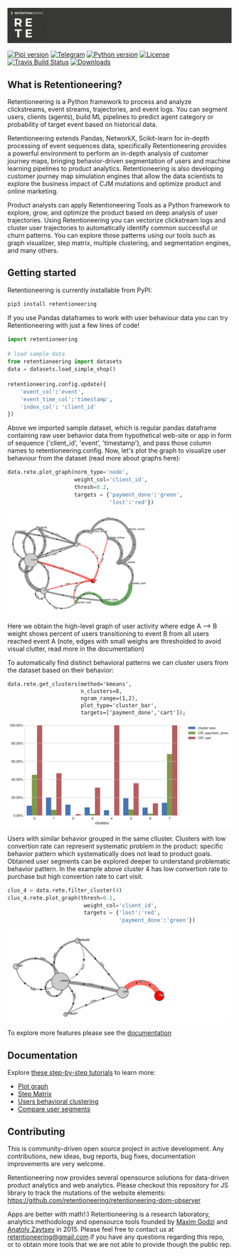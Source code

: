 <div align="left">

[![Rete logo](https://github.com/retentioneering/pics/blob/master/pics/logo_long_black.png)](https://github.com/retentioneering/retentioneering-tools)

[![Pipi version](https://img.shields.io/pypi/v/retentioneering)](https://pypi.org/project/retentioneering/)
[![Telegram](https://img.shields.io/badge/channel-on%20telegram-blue)](https://t.me/retentioneering_meetups)
[![Python version](https://img.shields.io/pypi/pyversions/retentioneering)](https://pypi.org/project/retentioneering/)
[![License](https://img.shields.io/pypi/l/retentioneering)](https://www.mozilla.org/en-US/MPL/)
[![Travis Build Status](https://travis-ci.com/retentioneering/retentioneering-tools.svg)](https://travis-ci.com/github/retentioneering/retentioneering-tools)
[![Downloads](https://pepy.tech/badge/retentioneering)](https://pepy.tech/project/retentioneering)


## What is Retentioneering?


Retentioneering is a Python framework to process and analyze clickstreams, 
event streams, trajectories, and event logs. You can segment users, clients (agents),
 build ML pipelines to predict agent category or probability of target event based 
 on historical data.

Retentioneering extends Pandas, NetworkX, Scikit-learn for in-depth processing of 
event sequences data, specifically Retentioneering provides a powerful environment 
to perform an in-depth analysis of customer journey maps, bringing behavior-driven 
segmentation of users and machine learning pipelines to product analytics. 
Retentioneering is also developing customer journey map simulation engines that 
allow the data scientists to explore the business impact of CJM mutations and
optimize product and online marketing.

Product analysts can apply Retentioneering Tools as a Python framework to explore, 
grow, and optimize the product based on deep analysis of user trajectories. 
Using Retentioneering you can vectorize clickstream logs and cluster user trajectories 
to automatically identify common successful or churn patterns. You can explore those 
patterns using our tools such as graph visualizer, step matrix, multiple clustering, 
and segmentation engines, and many others.

## Getting started

Retentioneering is currently installable from PyPI:

```bash
pip3 install retentioneering
```

If you use Pandas dataframes to work with user behaviour data you can try Retentioneering with just a few lines of code!

```python
import retentioneering

# load sample data
from retentioneering import datasets
data = datasets.load_simple_shop()

retentioneering.config.update({
    'event_col':'event',
    'event_time_col':'timestamp',
    'index_col': 'client_id'
})
```

Above we imported sample dataset, which is regular pandas dataframe containing raw user
behavior data from hypothetical web-site or app in form of sequence {'client_id', 'event', 'timestamp'},
and pass those column names to retentioneering.config. Now, let's plot the graph to visualize 
user behaviour from the dataset (read more about graphs here):

<div align="left">

 ```python
data.rete.plot_graph(norm_type='node',
                      weight_col='client_id',
                      thresh=0.2,
                      targets = {'payment_done':'green',
                                 'lost':'red'})
```

[![intro 1](https://github.com/retentioneering/pics/blob/master/pics/rete20/graph_0.png)](https://github.com/retentioneering/retentioneering-tools)

Here we obtain the high-level graph of user activity where 
edge A --> B weight shows percent of users transitioning to event B from 
all users reached event A (note, edges with small weighs are 
thresholded to avoid visual clutter, read more in the documentation)

To automatically find distinct behavioral patterns we can cluster users from the
dataset based on their behavior:

<div align="left">

```pyhton
data.rete.get_clusters(method='kmeans',
                       n_clusters=8,
                       ngram_range=(1,2),
                       plot_type='cluster_bar',
                       targets=['payment_done','cart']);
```

[![intro 1](https://github.com/retentioneering/pics/blob/master/pics/rete20/clustering_2.svg)](https://github.com/retentioneering/retentioneering-tools)

<div align="left">

Users with similar behavior grouped in the same clluster. Clusters with low convertion rate
can represent systematic problem in the product: specific behavior pattern which systematically 
does not lead to product goals. Obtained user segments can be explored deeper to understand 
problematic behavior pattern. In the example above cluster 4 has low convertion rate to purchase 
but high convertion rate to cart visit.

```python
clus_4 = data.rete.filter_cluster(4)
clus_4.rete.plot_graph(thresh=0.1,
                        weight_col='client_id',
                        targets = {'lost':'red',
                                   'payment_done':'green'})
```
<div align="left">

[![intro 1](https://github.com/retentioneering/pics/blob/master/pics/rete20/graph_1.png)](https://github.com/retentioneering/retentioneering-tools)


To explore more features please see the [documentation](https://retentioneering.github.io/retentioneering-tools/)

## Documentation

Explore [these step-by-step tutorials](https://github.com/retentioneering/retentioneering-tools/tree/master/examples) to learn more:

- [Plot graph](https://retentioneering.github.io/retentioneering-tools/_build/html/early_steps.html#first-steps) 
- [Step Matrix](https://retentioneering.github.io/retentioneering-tools/_build/html/early_steps.html#temporal-funnel)
- [Users behavioral clustering](https://retentioneering.github.io/retentioneering-tools/_build/html/early_steps.html#supervised-classifier) 
- [Compare user segments](https://retentioneering.github.io/retentioneering-tools/_build/html/mobile-app-case.html#analysis)


## Contributing

This is community-driven open source project in active development. Any contributions, 
new ideas, bug reports, bug fixes, documentation improvements are very welcome.

Retentioneering now provides several opensource solutions for data-driven product 
analytics and web analytics. Please checkout this repository for JS library to track 
the mutations of the website elements: https://github.com/retentioneering/retentioneering-dom-observer

Apps are better with math!:)
Retentioneering is a research laboratory, analytics methodology and opensource 
tools founded by [Maxim Godzi](https://www.linkedin.com/in/godsie/) and 
[Anatoly Zaytsev](https://www.linkedin.com/in/anatoly-zaytsev/) in 2015. 
Please feel free to contact us at retentioneering@gmail.com if you have any 
questions regarding this repo, or to obtain more tools that we are not able to 
provide though the public rep.

